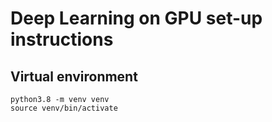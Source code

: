 # Deep Learning on GPU set-up instructions

## Virtual environment
```shell
python3.8 -m venv venv
source venv/bin/activate
```
